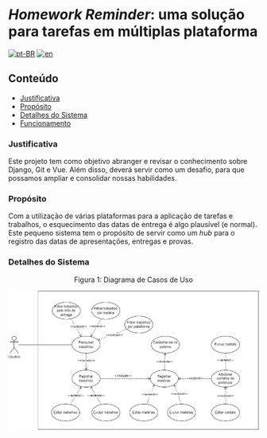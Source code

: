 # _Homework Reminder_: uma solução para tarefas em múltiplas plataforma

[![pt-BR](https://img.shields.io/badge/lang-pt--BR-green.svg)](README.md)
[![en](https://img.shields.io/badge/lang-en-red.svg)](README.en-US.md)

## Conteúdo

- [Justificativa](#justificativa)
- [Propósito](#propósito)
- [Detalhes do Sistema](#detalhes-do-sistema)
- [Funcionamento](#funcionamento)
<!-- - [Instalação](#instalação) -->

### Justificativa

Este projeto tem como objetivo abranger e revisar o conhecimento sobre Django, Git e Vue. Além disso, deverá servir como um desafio, para que possamos ampliar e consolidar nossas habilidades.

### Propósito

Com a utilização de várias plataformas para a aplicação de tarefas e trabalhos, o esquecimento das datas de entrega é algo plausível (e normal). Este pequeno sistema tem o propósito de servir como um _hub_ para o registro das datas de apresentações, entregas e provas.

### Detalhes do Sistema

<p align='center'>Figura 1: Diagrama de Casos de Uso</p>
<p align='center'><img src="docs/caso_de_uso.jpg" alt="Diagrama de Casos de Uso"></p>

<!--
<p>Figura 2: Diagrama de Classes</p>
<img src="docs/caso_de_uso.jpg" alt="Diagrama de Classes"> -->

<!-- ### Instalação -->
